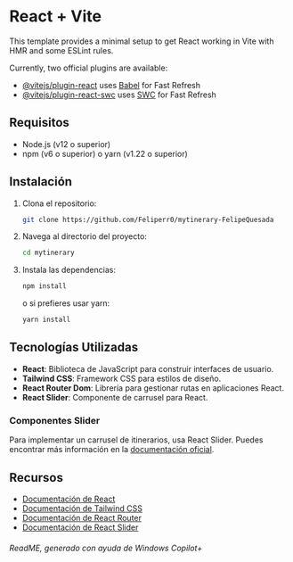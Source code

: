 # React + Vite

This template provides a minimal setup to get React working in Vite with HMR and some ESLint rules.

Currently, two official plugins are available:

- [@vitejs/plugin-react](https://github.com/vitejs/vite-plugin-react/blob/main/packages/plugin-react/README.md) uses [Babel](https://babeljs.io/) for Fast Refresh
- [@vitejs/plugin-react-swc](https://github.com/vitejs/vite-plugin-react-swc) uses [SWC](https://swc.rs/) for Fast Refresh



## Requisitos

- Node.js (v12 o superior)
- npm (v6 o superior) o yarn (v1.22 o superior)

## Instalación

1. Clona el repositorio:

    ```sh
    git clone https://github.com/Feliperr0/mytinerary-FelipeQuesada
    ```

2. Navega al directorio del proyecto:

    ```sh
    cd mytinerary
    ```

3. Instala las dependencias:

    ```sh
    npm install
    ```

    o si prefieres usar yarn:

    ```sh
    yarn install
    ```

## Tecnologías Utilizadas

- **React**: Biblioteca de JavaScript para construir interfaces de usuario.
- **Tailwind CSS**: Framework CSS para estilos de diseño.
- **React Router Dom**: Librería para gestionar rutas en aplicaciones React.
- **React Slider**: Componente de carrusel para React.



### Componentes Slider

Para implementar un carrusel de itinerarios, usa React Slider. Puedes encontrar más información en la [documentación oficial](https://react-slick.neostack.com/).



## Recursos

- [Documentación de React](https://reactjs.org/docs/getting-started.html)
- [Documentación de Tailwind CSS](https://tailwindcss.com/docs)
- [Documentación de React Router](https://reactrouter.com/web/guides/quick-start)
- [Documentación de React Slider](https://react-slick.neostack.com/)


###### ReadME, generado con ayuda de Windows Copilot+ 